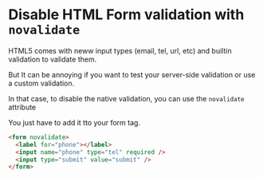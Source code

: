 # Disable HTML Form validation with `novalidate`

HTML5 comes with neww input types (email, tel, url, etc) and builtin validation to validate them.

But It can be annoying if you want to test your server-side validation or use a custom validation.

In that case, to disable the native validation, you can use the `novalidate` attribute

You just have to add it tto your form tag.

```html
<form novalidate>
  <label for="phone"></label>
  <input name="phone" type="tel" required />
  <input type="submit" value="submit" />
</form>
```
